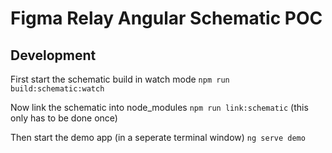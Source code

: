 # Figma Relay Angular Schematic POC

## Development

First start the schematic build in watch mode
```npm run build:schematic:watch```

Now link the schematic into node_modules
```npm run link:schematic``` (this only has to be done once)

Then start the demo app (in a seperate terminal window)
```ng serve demo```
